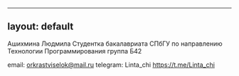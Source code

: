 
---
layout: default
---

Ашихмина Людмила
Студентка бакалавриата СПбГУ по направлению Технологии Программирования группа Б42

 email: orkrastviselok@mail.ru
 telegram: Linta_chi https://t.me/Linta_chi